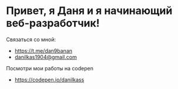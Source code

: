 # Привет, я Даня и я начинающий веб-разработчик!

Связаться со мной:
- https://t.me/dan9banan
- danilkas1904@gmail.com


Посмотри мои работы на codepen
- https://codepen.io/danilkass

